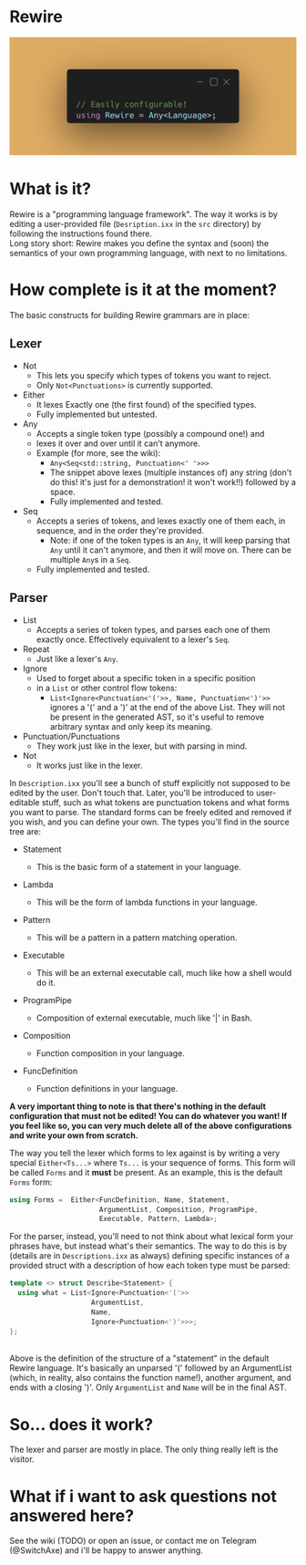 # Rewire

![Rewire](./rewire_pic.png "Rewire banner")  

# What is it?
Rewire is a "programming language framework". The way it works is
by editing a user-provided file (`Desription.ixx` in the
`src` directory) by following the instructions found there.  
Long story short: Rewire makes you define the syntax and (soon) the
semantics of your own programming language, with next to no
limitations.
# How complete is it at the moment?
The basic constructs for building Rewire grammars are in place:
## Lexer
- Not
  - This lets you specify which types of tokens you want to reject.
  - Only `Not<Punctuations>` is currently supported.
- Either
  - It lexes Exactly one (the first found) of the specified types.
  - Fully implemented but untested.
- Any
  - Accepts a single token type (possibly a compound one!) and
  - lexes it over and over until it can't anymore.
  - Example (for more, see the wiki):
    - `Any<Seq<std::string, Punctuation<' '>>>`
    - The snippet above lexes (multiple instances of) any string
      (don't do this! it's just for a demonstration! it won't work!!)
      followed by a space.
    - Fully implemented and tested.
- Seq
  - Accepts a series of tokens, and lexes exactly one of them
    each, in sequence, and in the order they're provided.
    - Note: if one of the token types is an `Any`, it will
      keep parsing that `Any` until it can't anymore, and then
      it will move on. There can be multiple `Any`s in a `Seq`.
  - Fully implemented and tested.

## Parser

- List
  - Accepts a series of token types, and parses each one of them
    exactly once. Effectively equivalent to a lexer's `Seq`.
- Repeat
  - Just like a lexer's `Any`.
- Ignore
  - Used to forget about a specific token in a specific position
  - in a `List` or other control flow tokens:
    - `List<Ignore<Punctuation<'('>>, Name, Punctuation<')'>>`
      ignores a '(' and a ')' at the end of the above List.
      They will not be present in the generated AST, so it's
      useful to remove arbitrary syntax and only keep its meaning.
- Punctuation/Punctuations
  - They work just like in the lexer, but with parsing in mind.
- Not
  - It works just like in the lexer.

In `Description.ixx` you'll see a bunch of stuff explicitly not
supposed to be edited by the user. Don't touch that. Later, you'll
be introduced to user-editable stuff, such as what tokens are
punctuation tokens and what forms you want to parse. The standard
forms can be freely edited and removed if you wish, and you can
define your own. The types you'll find in the source tree are:

- Statement
  - This is the basic form of a statement in your language.

- Lambda
  - This will be the form of lambda functions in your language.

- Pattern
  - This will be a pattern in a pattern matching operation.
- Executable
  - This will be an external executable call, much like how a
    shell would do it.
- ProgramPipe
  - Composition of external executable, much like '|' in Bash.
- Composition
  - Function composition in your language.
- FuncDefinition
  - Function definitions in your language.

**A very important thing to note is that there's nothing in the
default configuration that must not be edited! You can do whatever
you want! If you feel like so, you can very much delete all of
the above configurations and write your own from scratch.**

The way you tell the lexer which forms to lex against is by writing
a very special `Either<Ts...>` where `Ts...` is your sequence of
forms. This form will be called `Forms` and it **must** be present.
As an example, this is the default `Forms` form:

```cpp
using Forms =  Either<FuncDefinition, Name, Statement,
					  ArgumentList, Composition, ProgramPipe,
					  Executable, Pattern, Lambda>;
```

For the parser, instead, you'll need to not think about what
lexical form your phrases have, but instead what's their semantics.
The way to do this is by (details are in `Descriptions.ixx` as
always) defining specific instances of a provided struct with
a description of how each token type must be parsed:

```cpp
template <> struct Describe<Statement> {
  using what = List<Ignore<Punctuation<'('>>
                    ArgumentList,
                    Name,
                    Ignore<Punctuation<')'>>>;
};
  
```

Above is the definition of the structure of a "statement" in the
default Rewire language. It's basically an unparsed '(' followed
by an ArgumentList (which, in reality, also contains the function
name!), another argument, and ends with a closing ')'.
Only `ArgumentList` and `Name` will be in the final AST.

# So... does it work?
The lexer and parser are mostly in place. The only thing really
left is the visitor.

# What if i want to ask questions not answered here?
See the wiki (TODO) or open an issue, or contact me on Telegram
(@SwitchAxe) and i'll be happy to answer anything.
